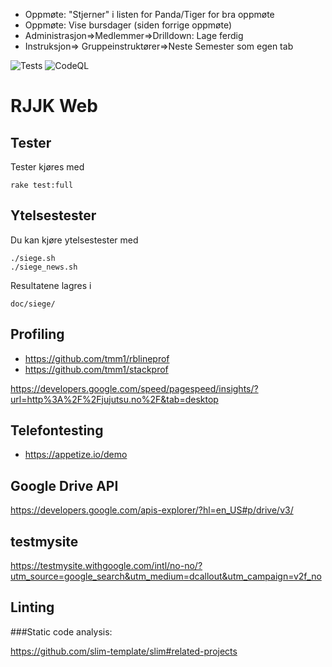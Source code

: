 - Oppmøte: "Stjerner" i listen for Panda/Tiger for bra oppmøte
- Oppmøte: Vise bursdager (siden forrige oppmøte)
- Administrasjon=>Medlemmer=>Drilldown: Lage ferdig
- Instruksjon=> Gruppeinstruktører=>Neste Semester som egen tab

![Tests](https://github.com/Romerike-Jujutsu-Klubb/rjjk_web/workflows/Ruby/badge.svg)
![CodeQL](https://github.com/Romerike-Jujutsu-Klubb/rjjk_web/workflows/CodeQL/badge.svg)

RJJK Web
========

## Tester

Tester kjøres med

    rake test:full


## Ytelsestester

Du kan kjøre ytelsestester med

    ./siege.sh
    ./siege_news.sh

Resultatene lagres i

    doc/siege/

## Profiling

* https://github.com/tmm1/rblineprof
* https://github.com/tmm1/stackprof


https://developers.google.com/speed/pagespeed/insights/?url=http%3A%2F%2Fjujutsu.no%2F&tab=desktop

## Telefontesting

* https://appetize.io/demo

## Google Drive API

https://developers.google.com/apis-explorer/?hl=en_US#p/drive/v3/

## testmysite

https://testmysite.withgoogle.com/intl/no-no/?utm_source=google_search&utm_medium=dcallout&utm_campaign=v2f_no


## Linting

###Static code analysis:

https://github.com/slim-template/slim#related-projects
